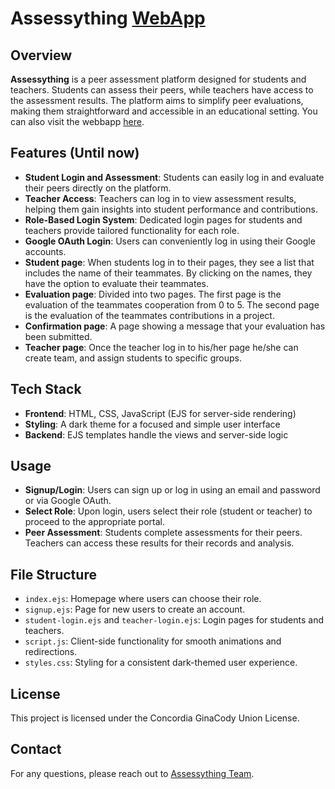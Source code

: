 # Assessything [WebApp](https://assessything.up.railway.app)

## Overview

**Assessything** is a peer assessment platform designed for students and teachers. Students can assess their peers, while teachers have access to the assessment results. The platform aims to simplify peer evaluations, making them straightforward and accessible in an educational setting. You can also visit the webbapp [here](https://assessything.up.railway.app).

## Features (Until now)

- **Student Login and Assessment**: Students can easily log in and evaluate their peers directly on the platform.
- **Teacher Access**: Teachers can log in to view assessment results, helping them gain insights into student performance and contributions.
- **Role-Based Login System**: Dedicated login pages for students and teachers provide tailored functionality for each role.
- **Google OAuth Login**: Users can conveniently log in using their Google accounts.
- **Student page**: When students log in to their pages, they see a list that includes the name of their teammates. By clicking on the names, they have the option to evaluate their teammates.
- **Evaluation page**: Divided into two pages. The first page is the evaluation of the teammates cooperation from 0 to 5. The second page is the evaluation of the teammates contributions in a project.
- **Confirmation page**: A page showing a message that your evaluation has been submitted.
- **Teacher page**: Once the teacher log in to his/her page he/she can create team, and assign students to specific groups.


## Tech Stack

- **Frontend**: HTML, CSS, JavaScript (EJS for server-side rendering)
- **Styling**: A dark theme for a focused and simple user interface
- **Backend**: EJS templates handle the views and server-side logic

## Usage

- **Signup/Login**: Users can sign up or log in using an email and password or via Google OAuth.
- **Select Role**: Upon login, users select their role (student or teacher) to proceed to the appropriate portal.
- **Peer Assessment**: Students complete assessments for their peers. Teachers can access these results for their records and analysis.

## File Structure

- `index.ejs`: Homepage where users can choose their role.
- `signup.ejs`: Page for new users to create an account.
- `student-login.ejs` and `teacher-login.ejs`: Login pages for students and teachers.
- `script.js`: Client-side functionality for smooth animations and redirections.
- `styles.css`: Styling for a consistent dark-themed user experience.

## License

This project is licensed under the Concordia GinaCody Union License.

## Contact

For any questions, please reach out to [Assessything Team](mailto:p.hejazi@gmail.com).
